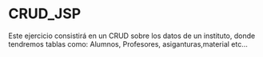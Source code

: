 # CRUD_JSP

Este ejercicio consistirá en un CRUD sobre los datos de un instituto, donde tendremos tablas como: Alumnos, Profesores, asiganturas,material etc...
